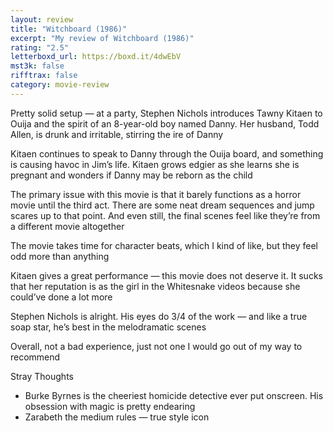 ```yaml
---
layout: review
title: "Witchboard (1986)"
excerpt: "My review of Witchboard (1986)"
rating: "2.5"
letterboxd_url: https://boxd.it/4dwEbV
mst3k: false
rifftrax: false
category: movie-review
---
```


Pretty solid setup — at a party, Stephen Nichols introduces Tawny Kitaen to Ouija and the spirit of an 8-year-old boy named Danny. Her husband, Todd Allen, is drunk and irritable, stirring the ire of Danny

Kitaen continues to speak to Danny through the Ouija board, and something is causing havoc in Jim’s life. Kitaen grows edgier as she learns she is pregnant and wonders if Danny may be reborn as the child

The primary issue with this movie is that it barely functions as a horror movie until the third act. There are some neat dream sequences and jump scares up to that point. And even still, the final scenes feel like they’re from a different movie altogether

The movie takes time for character beats, which I kind of like, but they feel odd more than anything

Kitaen gives a great performance — this movie does not deserve it. It sucks that her reputation is as the girl in the Whitesnake videos because she could’ve done a lot more

Stephen Nichols is alright. His eyes do 3/4 of the work — and like a true soap star, he’s best in the melodramatic scenes

Overall, not a bad experience, just not one I would go out of my way to recommend

Stray Thoughts

- Burke Byrnes is the cheeriest homicide detective ever put onscreen. His obsession with magic is pretty endearing
- Zarabeth the medium rules — true style icon
